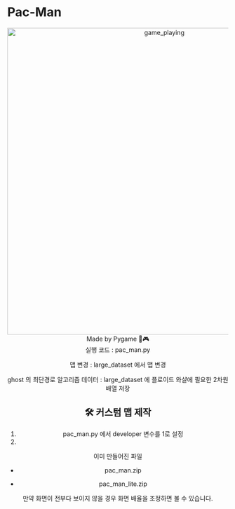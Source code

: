 # Pac-Man
<div align="center">
  <img width="700" alt="game_playing" src="https://github.com/python-programmer1512/Pac-Man/assets/68761453/58886a1e-2b61-4693-8d0d-8ed96ecfa2eb">
</div>  
<div align="center">
  Made by Pygame 🐍🎮
</div>
<div align="center">
  실행 코드 : pac_man.py
  
  맵 변경 : large_dataset 에서 맵 변경
  
  ghost 의 최단경로 알고리즘 데이터 : large_dataset 에 플로이드 와샬에 필요한 2차원 배열 저장
  
  ## 🛠 커스텀 맵 제작
  1. pac_man.py 에서 developer 변수를 1로 설정
  2. 
  
  
  이미 만들어진 파일
  
  * pac_man.zip
    
  * pac_man_lite.zip
  
  만약 화면이 전부다 보이지 않을 경우 화면 배율을 조정하면 볼 수 있습니다.
</div>
